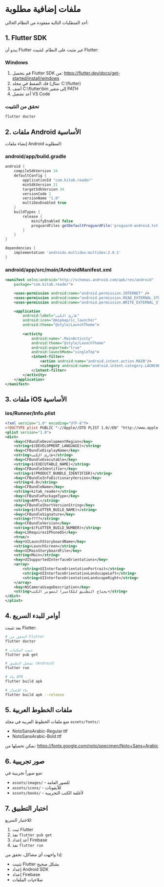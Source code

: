 # ملفات إضافية مطلوبة

أحد المتطلبات التالية مفقودة من النظام الحالي:

## 1. Flutter SDK
يبدو أن Flutter غير مثبت على النظام. لتثبيت Flutter:

### Windows
1. قم بتحميل Flutter SDK من: https://flutter.dev/docs/get-started/install/windows
2. فك الضغط في مجلد (مثال: C:\flutter)
3. أضف C:\flutter\bin إلى متغير PATH
4. أعد تشغيل VS Code

### تحقق من التثبيت
```bash
flutter doctor
```

## 2. ملفات Android الأساسية
إنشاء ملفات Android المطلوبة:

### android/app/build.gradle
```gradle
android {
    compileSdkVersion 34
    defaultConfig {
        applicationId "com.kitab.reader"
        minSdkVersion 21
        targetSdkVersion 34
        versionCode 1
        versionName "1.0"
        multiDexEnabled true
    }
    buildTypes {
        release {
            minifyEnabled false
            proguardFiles getDefaultProguardFile('proguard-android.txt'), 'proguard-rules.pro'
        }
    }
}

dependencies {
    implementation 'androidx.multidex:multidex:2.0.1'
}
```

### android/app/src/main/AndroidManifest.xml
```xml
<manifest xmlns:android="http://schemas.android.com/apk/res/android"
    package="com.kitab.reader">

    <uses-permission android:name="android.permission.INTERNET" />
    <uses-permission android:name="android.permission.READ_EXTERNAL_STORAGE" />
    <uses-permission android:name="android.permission.WRITE_EXTERNAL_STORAGE" />

    <application
        android:label="قارئ الكتب"
        android:icon="@mipmap/ic_launcher"
        android:theme="@style/LaunchTheme">
        
        <activity
            android:name=".MainActivity"
            android:theme="@style/LaunchTheme"
            android:exported="true"
            android:launchMode="singleTop">
            <intent-filter>
                <action android:name="android.intent.action.MAIN"/>
                <category android:name="android.intent.category.LAUNCHER"/>
            </intent-filter>
        </activity>
    </application>
</manifest>
```

## 3. ملفات iOS الأساسية

### ios/Runner/Info.plist
```xml
<?xml version="1.0" encoding="UTF-8"?>
<!DOCTYPE plist PUBLIC "-//Apple//DTD PLIST 1.0//EN" "http://www.apple.com/DTDs/PropertyList-1.0.dtd">
<plist version="1.0">
<dict>
    <key>CFBundleDevelopmentRegion</key>
    <string>$(DEVELOPMENT_LANGUAGE)</string>
    <key>CFBundleDisplayName</key>
    <string>قارئ الكتب</string>
    <key>CFBundleExecutable</key>
    <string>$(EXECUTABLE_NAME)</string>
    <key>CFBundleIdentifier</key>
    <string>$(PRODUCT_BUNDLE_IDENTIFIER)</string>
    <key>CFBundleInfoDictionaryVersion</key>
    <string>6.0</string>
    <key>CFBundleName</key>
    <string>kitab_reader</string>
    <key>CFBundlePackageType</key>
    <string>APPL</string>
    <key>CFBundleShortVersionString</key>
    <string>$(FLUTTER_BUILD_NAME)</string>
    <key>CFBundleSignature</key>
    <string>????</string>
    <key>CFBundleVersion</key>
    <string>$(FLUTTER_BUILD_NUMBER)</string>
    <key>LSRequiresIPhoneOS</key>
    <true/>
    <key>UILaunchStoryboardName</key>
    <string>LaunchScreen</string>
    <key>UIMainStoryboardFile</key>
    <string>Main</string>
    <key>UISupportedInterfaceOrientations</key>
    <array>
        <string>UIInterfaceOrientationPortrait</string>
        <string>UIInterfaceOrientationLandscapeLeft</string>
        <string>UIInterfaceOrientationLandscapeRight</string>
    </array>
    <key>NSCameraUsageDescription</key>
    <string>يحتاج التطبيق للكاميرا لتصوير الكتب</string>
</dict>
</plist>
```

## 4. أوامر للبدء السريع

بعد تثبيت Flutter:

```bash
# التحقق من Flutter
flutter doctor

# تثبيت المكتبات
flutter pub get

# تشغيل التطبيق (Android)
flutter run

# بناء APK
flutter build apk

# بناء للإصدار
flutter build apk --release
```

## 5. ملفات الخطوط العربية

ضع ملفات الخطوط العربية في مجلد `assets/fonts/`:
- NotoSansArabic-Regular.ttf
- NotoSansArabic-Bold.ttf

يمكن تحميلها من: https://fonts.google.com/noto/specimen/Noto+Sans+Arabic

## 6. صور تجريبية

ضع صوراً تجريبية في:
- `assets/images/` - للصور العامة
- `assets/icons/` - للأيقونات
- `assets/books/` - لأغلفة الكتب التجريبية

## 7. اختبار التطبيق

للاختبار السريع:
1. ثبت Flutter
2. نفذ `flutter pub get`
3. أعد إعداد Firebase
4. نفذ `flutter run`

إذا واجهت أي مشاكل، تحقق من:
- تثبيت Flutter بشكل صحيح
- إعداد Android SDK
- إعداد Firebase
- صلاحيات الملفات
